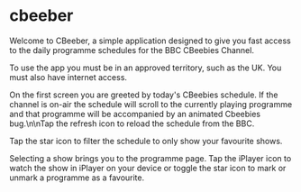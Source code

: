 cbeeber
=======

Welcome to CBeeber, a simple application designed to give you fast access to the daily programme schedules for the BBC CBeebies Channel.

To use the app you must be in an approved territory, such as the UK. You must also have internet access.

On the first screen you are greeted by today's CBeebies schedule. If the channel is on-air the schedule will scroll to the currently
playing programme and that programme will be accompanied by an animated Cbeebies bug.\n\nTap the refresh icon to reload the schedule
from the BBC.

Tap the star icon to filter the schedule to only show your favourite shows.

Selecting a show brings you to the programme page. Tap the iPlayer icon to watch the show in iPlayer on your device or toggle the star icon to mark or unmark a programme as a favourite.

